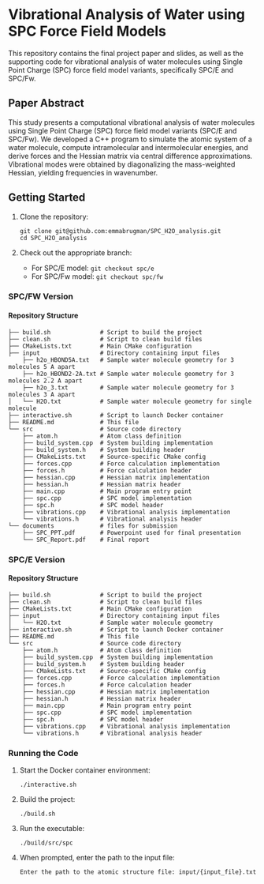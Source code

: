 # Vibrational Analysis of Water using SPC Force Field Models

This repository contains the final project paper and slides, as well as the supporting code for vibrational analysis of water molecules using Single Point Charge (SPC) force field model variants, specifically SPC/E and SPC/Fw.

## Paper Abstract

This study presents a computational vibrational analysis of water molecules using Single Point Charge (SPC) force field model variants (SPC/E and SPC/Fw). We developed a C++ program to simulate the atomic system of a water molecule, compute intramolecular and intermolecular energies, and derive forces and the Hessian matrix via central difference approximations. Vibrational modes were obtained by diagonalizing the mass-weighted Hessian, yielding frequencies in wavenumber.

## Getting Started

1. Clone the repository:
   ```
   git clone git@github.com:emmabrugman/SPC_H2O_analysis.git
   cd SPC_H2O_analysis
   ```

2. Check out the appropriate branch:
   - For SPC/E model: `git checkout spc/e`
   - For SPC/Fw model: `git checkout spc/fw`

### SPC/FW Version

#### Repository Structure

```
├── build.sh              # Script to build the project
├── clean.sh              # Script to clean build files
├── CMakeLists.txt        # Main CMake configuration
├── input                 # Directory containing input files
    ├── h2o_HBOND5A.txt   # Sample water molecule geometry for 3 molecules 5 A apart
    ├── h2o_HBOND2-2A.txt # Sample water molecule geometry for 3 molecules 2.2 A apart
    ├── h2o_3.txt         # Sample water molecule geometry for 3 molecules 3 A apart
│   └── H2O.txt           # Sample water molecule geometry for single molecule
├── interactive.sh        # Script to launch Docker container
├── README.md             # This file
└── src                   # Source code directory
    ├── atom.h            # Atom class definition
    ├── build_system.cpp  # System building implementation
    ├── build_system.h    # System building header
    ├── CMakeLists.txt    # Source-specific CMake config
    ├── forces.cpp        # Force calculation implementation
    ├── forces.h          # Force calculation header
    ├── hessian.cpp       # Hessian matrix implementation
    ├── hessian.h         # Hessian matrix header
    ├── main.cpp          # Main program entry point
    ├── spc.cpp           # SPC model implementation
    ├── spc.h             # SPC model header
    ├── vibrations.cpp    # Vibrational analysis implementation
    └── vibrations.h      # Vibrational analysis header
└── documents             # files for submission
    ├── SPC_PPT.pdf       # Powerpoint used for final presentation
    └── SPC_Report.pdf    # Final report
```

### SPC/E Version

#### Repository Structure

```
├── build.sh              # Script to build the project
├── clean.sh              # Script to clean build files
├── CMakeLists.txt        # Main CMake configuration
├── input                 # Directory containing input files
│   └── H2O.txt           # Sample water molecule geometry
├── interactive.sh        # Script to launch Docker container
├── README.md             # This file
└── src                   # Source code directory
    ├── atom.h            # Atom class definition
    ├── build_system.cpp  # System building implementation
    ├── build_system.h    # System building header
    ├── CMakeLists.txt    # Source-specific CMake config
    ├── forces.cpp        # Force calculation implementation
    ├── forces.h          # Force calculation header
    ├── hessian.cpp       # Hessian matrix implementation
    ├── hessian.h         # Hessian matrix header
    ├── main.cpp          # Main program entry point
    ├── spc.cpp           # SPC model implementation
    ├── spc.h             # SPC model header
    ├── vibrations.cpp    # Vibrational analysis implementation
    └── vibrations.h      # Vibrational analysis header
```

### Running the Code

1. Start the Docker container environment:
   ```
   ./interactive.sh
   ```

2. Build the project:
   ```
   ./build.sh
   ```

3. Run the executable:
   ```
   ./build/src/spc
   ```

4. When prompted, enter the path to the input file:
   ```
   Enter the path to the atomic structure file: input/{input_file}.txt
   ```
